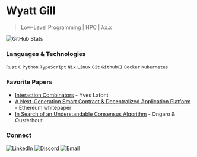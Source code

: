 # Wyatt Gill

> Low-Level Programming | HPC | λx.x

<!-- ![intro](https://github.com/user-attachments/assets/047f1da7-b826-4779-96c3-460235780171) -->

<!-- [![Top Langs](https://github-readme-stats.vercel.app/api/top-langs/?username=wyattgill9&theme=tokyonight&hide_border=true&hide=issues&count_private=true)](https://github.com/anuraghazra/github-readme-stats) -->
![GitHub Stats](https://github-readme-stats.vercel.app/api?username=wyattgill9&show_icons=true&theme=tokyonight&hide_border=true&hide=issues&count_private=true)

### Languages & Technologies
`Rust` `C` `Python` `TypeScript` `Nix` `Linux` `Git` `GithubCI` `Docker` `Kubernetes`

### Favorite Papers
- [Interaction Combinators](https://www.google.com/url?sa=t&source=web&rct=j&opi=89978449&url=https://www.sciencedirect.com/science/article/pii/S0890540197926432/pdf%3Fmd5%3D30965cec6dd7605a865bbec4076f65e4%26pid%3D1-s2.0-S0890540197926432-main.pdf&ved=2ahUKEwiKiLLnzsKNAxVtkO4BHeEUL-cQFnoECAoQAQ&usg=AOvVaw0yzy07VkWVoJu4XSqaOqj3) - Yves Lafont
- [A Next-Generation Smart Contract & Decentralized Application Platform](https://blockchainlab.com/pdf/Ethereum_white_paper-a_next_generation_smart_contract_and_decentralized_application_platform-vitalik-buterin.pdf) - Ethereum whitepaper
- [In Search of an Understandable Consensus Algorithm](https://raft.github.io/raft.pdf) - Ongaro & Ousterhout
 
### Connect
[![LinkedIn](https://img.shields.io/badge/LinkedIn-0077B5?style=flat&logo=linkedin)](https://www.linkedin.com/in/wyatt-gill-17380b323/)
[![Discord](https://img.shields.io/badge/Discord-5865F2?style=flat&logo=discord)](https://discord.gg/wDNT2d4Zea)
[![Email](https://img.shields.io/badge/Email-D14836?style=flat&logo=gmail)](mailto:wyattgill01@outlook.com)
<!-- [![Portfolio](https://img.shields.io/badge/Portfolio-000?style=flat&logo=vercel)](https://portfolio-website-9asx-wyatt-gills-projects.vercel.app/) -->
